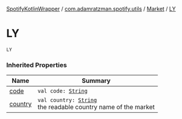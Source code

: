 [SpotifyKotlinWrapper](../../index.md) / [com.adamratzman.spotify.utils](../index.md) / [Market](index.md) / [LY](./-l-y.md)

# LY

`LY`

### Inherited Properties

| Name | Summary |
|---|---|
| [code](code.md) | `val code: `[`String`](https://kotlinlang.org/api/latest/jvm/stdlib/kotlin/-string/index.html) |
| [country](country.md) | `val country: `[`String`](https://kotlinlang.org/api/latest/jvm/stdlib/kotlin/-string/index.html)<br>the readable country name of the market |

